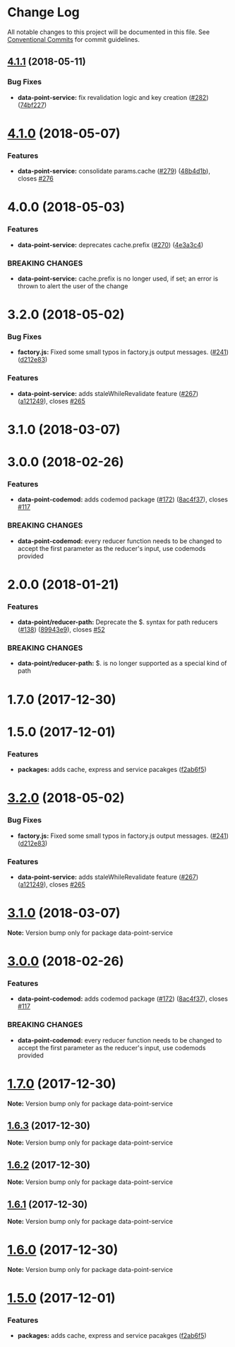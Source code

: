 # Change Log

All notable changes to this project will be documented in this file.
See [Conventional Commits](https://conventionalcommits.org) for commit guidelines.

<a name="4.1.1"></a>
## [4.1.1](https://github.com/ViacomInc/data-point/compare/data-point-service@4.1.0...data-point-service@4.1.1) (2018-05-11)


### Bug Fixes

* **data-point-service:** fix revalidation logic and key creation ([#282](https://github.com/ViacomInc/data-point/issues/282)) ([74bf227](https://github.com/ViacomInc/data-point/commit/74bf227))




<a name="4.1.0"></a>
# [4.1.0](https://github.com/ViacomInc/data-point/compare/data-point-service@4.0.0...data-point-service@4.1.0) (2018-05-07)


### Features

* **data-point-service:** consolidate params.cache ([#279](https://github.com/ViacomInc/data-point/issues/279)) ([48b4d1b](https://github.com/ViacomInc/data-point/commit/48b4d1b)), closes [#276](https://github.com/ViacomInc/data-point/issues/276)




<a name="4.0.0"></a>
# 4.0.0 (2018-05-03)


### Features

* **data-point-service:** deprecates cache.prefix ([#270](https://github.com/ViacomInc/data-point/issues/270)) ([4e3a3c4](https://github.com/ViacomInc/data-point/commit/4e3a3c4))


### BREAKING CHANGES

* **data-point-service:** cache.prefix is no longer used, if set; an error is thrown to alert the user of the
change



<a name="3.2.0"></a>
# 3.2.0 (2018-05-02)


### Bug Fixes

* **factory.js:** Fixed some small typos in factory.js output messages. ([#241](https://github.com/ViacomInc/data-point/issues/241)) ([d212e83](https://github.com/ViacomInc/data-point/commit/d212e83))


### Features

* **data-point-service:** adds staleWhileRevalidate feature ([#267](https://github.com/ViacomInc/data-point/issues/267)) ([a121249](https://github.com/ViacomInc/data-point/commit/a121249)), closes [#265](https://github.com/ViacomInc/data-point/issues/265)



<a name="3.1.0"></a>
# 3.1.0 (2018-03-07)



<a name="3.0.0"></a>
# 3.0.0 (2018-02-26)


### Features

* **data-point-codemod:** adds codemod package ([#172](https://github.com/ViacomInc/data-point/issues/172)) ([8ac4f37](https://github.com/ViacomInc/data-point/commit/8ac4f37)), closes [#117](https://github.com/ViacomInc/data-point/issues/117)


### BREAKING CHANGES

* **data-point-codemod:** every reducer function needs to be changed to accept the first parameter as the
reducer's input, use codemods provided



<a name="2.0.0"></a>
# 2.0.0 (2018-01-21)


### Features

* **data-point/reducer-path:** Deprecate the $. syntax for path reducers ([#138](https://github.com/ViacomInc/data-point/issues/138)) ([89943e9](https://github.com/ViacomInc/data-point/commit/89943e9)), closes [#52](https://github.com/ViacomInc/data-point/issues/52)


### BREAKING CHANGES

* **data-point/reducer-path:** $. is no longer supported as a special kind of path



<a name="1.7.0"></a>
# 1.7.0 (2017-12-30)



<a name="1.5.0"></a>
# 1.5.0 (2017-12-01)


### Features

* **packages:** adds cache, express and service pacakges ([f2ab6f5](https://github.com/ViacomInc/data-point/commit/f2ab6f5))




<a name="3.2.0"></a>
# [3.2.0](https://github.com/ViacomInc/data-point/compare/v3.1.0...v3.2.0) (2018-05-02)


### Bug Fixes

* **factory.js:** Fixed some small typos in factory.js output messages. ([#241](https://github.com/ViacomInc/data-point/issues/241)) ([d212e83](https://github.com/ViacomInc/data-point/commit/d212e83))


### Features

* **data-point-service:** adds staleWhileRevalidate feature ([#267](https://github.com/ViacomInc/data-point/issues/267)) ([a121249](https://github.com/ViacomInc/data-point/commit/a121249)), closes [#265](https://github.com/ViacomInc/data-point/issues/265)




<a name="3.1.0"></a>
# [3.1.0](https://github.com/ViacomInc/data-point/compare/v3.0.0...v3.1.0) (2018-03-07)




**Note:** Version bump only for package data-point-service

<a name="3.0.0"></a>
# [3.0.0](https://github.com/ViacomInc/data-point/compare/v2.0.0...v3.0.0) (2018-02-26)


### Features

* **data-point-codemod:** adds codemod package ([#172](https://github.com/ViacomInc/data-point/issues/172)) ([8ac4f37](https://github.com/ViacomInc/data-point/commit/8ac4f37)), closes [#117](https://github.com/ViacomInc/data-point/issues/117)


### BREAKING CHANGES

* **data-point-codemod:** every reducer function needs to be changed to accept the first parameter as the
reducer's input, use codemods provided




<a name="1.7.0"></a>
# [1.7.0](https://github.com/ViacomInc/data-point/compare/v1.5.0...v1.7.0) (2017-12-30)




**Note:** Version bump only for package data-point-service

<a name="1.6.3"></a>
## [1.6.3](https://github.com/acatl/data-point/compare/v1.6.2...v1.6.3) (2017-12-30)




**Note:** Version bump only for package data-point-service

<a name="1.6.2"></a>
## [1.6.2](https://github.com/acatl/data-point/compare/v1.6.1...v1.6.2) (2017-12-30)




**Note:** Version bump only for package data-point-service

<a name="1.6.1"></a>
## [1.6.1](https://github.com/acatl/data-point/compare/v1.6.0...v1.6.1) (2017-12-30)




**Note:** Version bump only for package data-point-service

<a name="1.6.0"></a>
# [1.6.0](https://github.com/acatl/data-point/compare/v1.5.0...v1.6.0) (2017-12-30)




**Note:** Version bump only for package data-point-service

<a name="1.5.0"></a>
# [1.5.0](https://github.com/ViacomInc/data-point/compare/v1.3.0...v1.5.0) (2017-12-01)


### Features

* **packages:** adds cache, express and service pacakges ([f2ab6f5](https://github.com/ViacomInc/data-point/commit/f2ab6f5))
